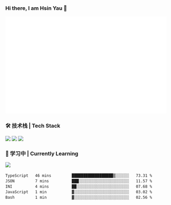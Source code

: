 ### Hi there, I am Hsin Yau 👋 
![Metrics](./github-metrics.svg)

### 🛠 技术栈 | Tech Stack
![](https://skillicons.dev/icons?i=html,css,js,ts,sass,jquery,bootstrap,vue&theme=light) 
![](https://skillicons.dev/icons?i=vite,nuxtjs,webpack,tailwindcss,windicss,nodejs,express,markdown&theme=light)
![](https://skillicons.dev/icons?i=mysql,mongodb,git,pug,vscode,idea,ps,figma&theme=light)

### 📖 学习中 | Currently Learning

![](https://skillicons.dev/icons?i=react,nextjs,svelte,nestjs,nginx,docker,rollupjs&theme=light)

<!--START_SECTION:waka-->

```txt
TypeScript   46 mins         ██████████████████▒░░░░░░   73.31 %
JSON         7 mins          ███░░░░░░░░░░░░░░░░░░░░░░   11.57 %
INI          4 mins          ██░░░░░░░░░░░░░░░░░░░░░░░   07.68 %
JavaScript   1 min           ▓░░░░░░░░░░░░░░░░░░░░░░░░   03.02 %
Bash         1 min           ▓░░░░░░░░░░░░░░░░░░░░░░░░   02.56 %
```

<!--END_SECTION:waka-->
